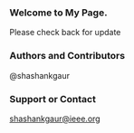 ### Welcome to My Page.
Please check back for update

### Authors and Contributors
@shashankgaur

### Support or Contact
shashankgaur@ieee.org
